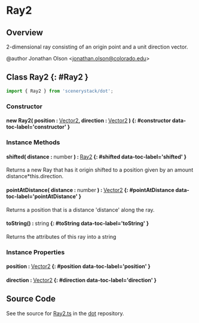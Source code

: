 # Ray2

## Overview

2-dimensional ray consisting of an origin point and a unit direction vector.

@author Jonathan Olson &lt;jonathan.olson@colorado.edu&gt;

## Class Ray2 {: #Ray2 }


```js
import { Ray2 } from 'scenerystack/dot';
```
### Constructor

#### new Ray2( position : <span style="font-weight: 400;">[Vector2](../dot/Vector2.md)</span>, direction : <span style="font-weight: 400;">[Vector2](../dot/Vector2.md)</span> ) {: #constructor data-toc-label='constructor' }

### Instance Methods

#### shifted( distance : <span style="font-weight: 400;"><span style="color: hsla(calc(var(--md-hue) + 180deg),80%,40%,1);">number</span></span> ) : <span style="font-weight: 400;">[Ray2](../dot/Ray2.md)</span> {: #shifted data-toc-label='shifted' }

Returns a new Ray that has it origin shifted to a position given by an amount distance*this.direction.

#### pointAtDistance( distance : <span style="font-weight: 400;"><span style="color: hsla(calc(var(--md-hue) + 180deg),80%,40%,1);">number</span></span> ) : <span style="font-weight: 400;">[Vector2](../dot/Vector2.md)</span> {: #pointAtDistance data-toc-label='pointAtDistance' }

Returns a position that is a distance 'distance' along the ray.

#### toString() : <span style="font-weight: 400;"><span style="color: hsla(calc(var(--md-hue) + 180deg),80%,40%,1);">string</span></span> {: #toString data-toc-label='toString' }

Returns the attributes of this ray into a string

### Instance Properties

#### position : <span style="font-weight: 400;">[Vector2](../dot/Vector2.md)</span> {: #position data-toc-label='position' }

#### direction : <span style="font-weight: 400;">[Vector2](../dot/Vector2.md)</span> {: #direction data-toc-label='direction' }



## Source Code

See the source for [Ray2.ts](https://github.com/phetsims/dot/blob/main/js/Ray2.ts) in the [dot](https://github.com/phetsims/dot) repository.
